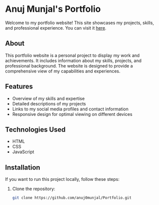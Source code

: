 # Anuj Munjal's Portfolio

Welcome to my portfolio website! This site showcases my projects, skills, and professional experience. You can visit it [here](https://anuj0munjal.github.io/Portfolio/).

## About

This portfolio website is a personal project to display my work and achievements. It includes information about my skills, projects, and professional background. The website is designed to provide a comprehensive view of my capabilities and experiences.

## Features

- Overview of my skills and expertise
- Detailed descriptions of my projects
- Links to my social media profiles and contact information
- Responsive design for optimal viewing on different devices

## Technologies Used

- HTML
- CSS
- JavaScript

## Installation

If you want to run this project locally, follow these steps:

1. Clone the repository:
   ```bash
   git clone https://github.com/anuj0munjal/Portfolio.git

